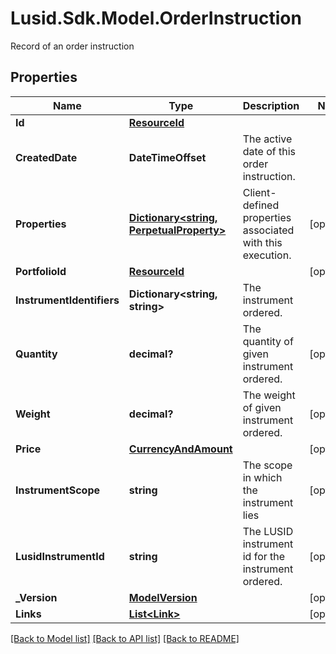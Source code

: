 # Lusid.Sdk.Model.OrderInstruction
Record of an order instruction

## Properties

Name | Type | Description | Notes
------------ | ------------- | ------------- | -------------
**Id** | [**ResourceId**](ResourceId.md) |  | 
**CreatedDate** | **DateTimeOffset** | The active date of this order instruction. | 
**Properties** | [**Dictionary&lt;string, PerpetualProperty&gt;**](PerpetualProperty.md) | Client-defined properties associated with this execution. | [optional] 
**PortfolioId** | [**ResourceId**](ResourceId.md) |  | [optional] 
**InstrumentIdentifiers** | **Dictionary&lt;string, string&gt;** | The instrument ordered. | 
**Quantity** | **decimal?** | The quantity of given instrument ordered. | [optional] 
**Weight** | **decimal?** | The weight of given instrument ordered. | [optional] 
**Price** | [**CurrencyAndAmount**](CurrencyAndAmount.md) |  | [optional] 
**InstrumentScope** | **string** | The scope in which the instrument lies | [optional] 
**LusidInstrumentId** | **string** | The LUSID instrument id for the instrument ordered. | [optional] 
**_Version** | [**ModelVersion**](ModelVersion.md) |  | [optional] 
**Links** | [**List&lt;Link&gt;**](Link.md) |  | [optional] 

[[Back to Model list]](../README.md#documentation-for-models) [[Back to API list]](../README.md#documentation-for-api-endpoints) [[Back to README]](../README.md)

